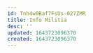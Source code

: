 ```yaml
---
id: Tnh4w0Baf7FsUs-027ZMR
title: Info Militia
desc: ''
updated: 1643723096370
created: 1643723096370
---
```


